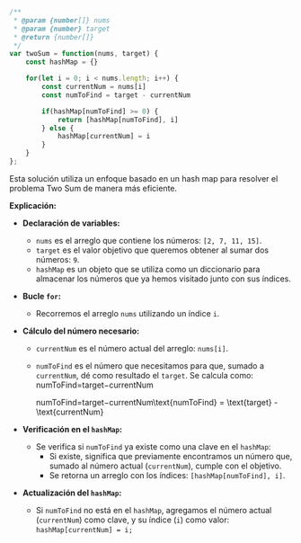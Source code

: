 ``` JAVASCRIPT
/**
 * @param {number[]} nums
 * @param {number} target
 * @return {number[]}
 */
var twoSum = function(nums, target) {
    const hashMap = {}

    for(let i = 0; i < nums.length; i++) {
        const currentNum = nums[i]
        const numToFind = target - currentNum

        if(hashMap[numToFind] >= 0) {
            return [hashMap[numToFind], i]
        } else {
            hashMap[currentNum] = i
        }
    }
};
```

Esta solución utiliza un enfoque basado en un hash map para resolver el problema Two Sum de manera más eficiente.

**Explicación:**

- **Declaración de variables:**
    - `nums` es el arreglo que contiene los números: `[2, 7, 11, 15]`.
    - `target` es el valor objetivo que queremos obtener al sumar dos números: `9`.
    - `hashMap` es un objeto que se utiliza como un diccionario para almacenar los números que ya hemos visitado junto con sus índices.
- **Bucle `for`:**
    - Recorremos el arreglo `nums` utilizando un índice `i`.
- **Cálculo del número necesario:**
    - `currentNum` es el número actual del arreglo: `nums[i]`.
    - `numToFind` es el número que necesitamos para que, sumado a `currentNum`, dé como resultado el `target`. Se calcula como:
    numToFind=target−currentNum
        
        numToFind=target−currentNum\text{numToFind} = \text{target} - \text{currentNum}
        
- **Verificación en el `hashMap`:**
    - Se verifica si `numToFind` ya existe como una clave en el `hashMap`:
        - Si existe, significa que previamente encontramos un número que, sumado al número actual (`currentNum`), cumple con el objetivo.
        - Se retorna un arreglo con los índices: `[hashMap[numToFind], i]`.
- **Actualización del `hashMap`:**
    - Si `numToFind` no está en el `hashMap`, agregamos el número actual (`currentNum`) como clave, y su índice (`i`) como valor: `hashMap[currentNum] = i;`